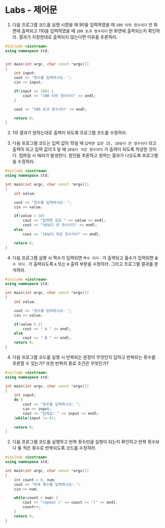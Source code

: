 # Labs - 제어문 

1. 다음 프로그램 코드를 실행 시켰을 때 90을 입력하였을 때 ```100 이하 정수이다``` 만 화면에 출력되고 110을 입력하였을 때 `100 초과 정수이다` 만 화면에 출력되는지 확인하라. 
결과가 지정한대로 출력되지 않는다면 이유를 추론하라.

```c++
#include <iostream>
using namespace std;


int main(int argc, char const *argv[])
{
	int input;
	cout << "정수를 입력하시오: ";
	cin >> input;

	if(input <= 100) {
		cout << "100 이하 정수이다" << endl;
	}

	cout << "100 초과 정수이다" << endl;

	return 0;
}
```

2. 1의 결과가 원하는대로 출력이 되도록 프로그램 코드를 수정하라.

3. 다음 프로그램 코드는 입력 값이 15일 때 `입력한 값은 15, 10보다 큰 정수이다` 라고 출력이 되고 입력 값이 5 일 때 `10보다 각은 정수이다` 가 출력이 되도록 작성한 것이다.
   컴파일 시 에러가 발생한다. 원인을 추론하고 원하는 결과가 나오도록 프로그램을 수정하라.  

```c++
#include <iostream>
using namespace std;

int main(int argc, char const *argv[])
{
	int value;

	cout << "정수를 입력하시오: ";
	cin >> value;

	if(value > 10) 	
		cout << "입력한 값은 " << value << endl;
		cout << "10보다 큰 정수이다" << endl;
	else 
		cout << "10보다 작은 정수이다" << endl;

	return 0;
}
```

4. 다음 프로그램 실행 시 짝수가 입력되면 `짝수 이다.` 가 출력되고 홀수가 입력되면 `홀수 아다.` 가 출력되도록 `A` 또는 `B` 출력 부분을 수정하라. 그리고 프로그램 결과를 분석하라.

```c++
#include <iostream>
using namespace std;

int main(int argc, char const *argv[])
{
	int value;

	cout << "정수를 입력하시오: ";
	cin >> value;

	if(value % 2)
		cout << " A " << endl;
	else 
		cout << " B " << endl;
	return 0;
}
```

4. 다음 프로그램 코드를 실행 시 반복되는 문장이 무엇인지 답하고 반복되는 횟수를 추론할 수 있는가? 또한 반복의 종료 조건은 무엇인가?

```c++
#include <iostream>
using namespace std;

int main(int argc, char const *argv[])
{
	int input;
	do {
		cout << "정수를 입력하시오: ";
		cin >> input;
		cout << "입력값: " << input << endl;
	}while(input != 0);
	
	return 0;
}
```

2. 다음 프로그램 코드를 실행하고 반복 횟수만큼 실행이 되는지 확인하고 반복 횟수보다 둘 적은 횟수로 반복되도록 코드를 수정하라. 

```c++
#include <iostream>
using namespace std;

int main(int argc, char const *argv[])
{
	int count = 0, num;
	cout << "반복 횟수를 입력하시오: ";
	cin >> num;

	while(count < num) {
		cout << "repeat (" << count << ")" << endl;
		count++;
	}
	return 0;
}
```

